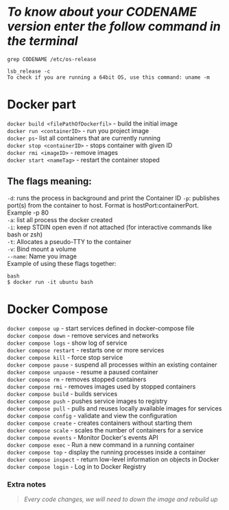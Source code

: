 # _To know about your CODENAME version enter the follow command in the terminal_

```
grep CODENAME /etc/os-release

lsb_release -c
To check if you are running a 64bit OS, use this command: uname -m
```

# Docker part

`docker build <filePathOfDockerfil>` - build the initial image<br>
`docker run <containerID>` - run you project image<br>
`docker ps`- list all containers that are currently running<br>
`docker stop <containerID>` - stops container with given ID<br>
`docker rmi <imageID>` - remove images<br>
`docker start <nameTag>` - restart the container stoped<br>

## The flags meaning:

`-d`: runs the process in background and print the Container ID
`-p`: publishes port(s) from the container to host. Format is hostPort:containerPort. Example -p 80<br>
`-a`: list all process the docker created<br>
`-i`: keep STDIN open even if not attached (for interactive commands like bash or zsh)<br>
`-t`: Allocates a pseudo-TTY to the container<br>
`-v`: Bind mount a volume<br>
`--name`: Name you image<br>
Example of using these flags together:

```
bash
$ docker run -it ubuntu bash
```

# Docker Compose

`docker compose up` - start services defined in docker-compose file<br>
`docker compose down` - remove services and networks<br>
`docker compose logs` - show log of service<br>
`docker compose restart` - restarts one or more services<br>
`docker compose kill` - force stop service<br>
`docker compose pause` - suspend all processes within an existing container<br>
`docker compose unpause` - resume a paused container<br>
`docker compose rm` - removes stopped containers<br>
`docker compose rmi` - removes images used by stopped containers<br>
`docker compose build` - builds services<br>
`docker compose push` - pushes service images to registry<br>
`docker compose pull` - pulls and reuses locally available images for services<br>
`docker compose config` - validate and view the configuration<br>
`docker compose create` - creates containers without starting them<br>
`docker compose scale` - scales the number of containers for a service<br>
`docker compose events` - Monitor Docker's events API<br>
`docker compose exec` - Run a new command in a running container<br>
`docker compose top` - display the running processes inside a container<br>
`docker compose inspect` - return low-level information on objects in Docker<br>
`docker compose login` - Log in to Docker Registry<br>

### Extra notes

> _*Every code changes, we will need to down the image and rebuild up*_
